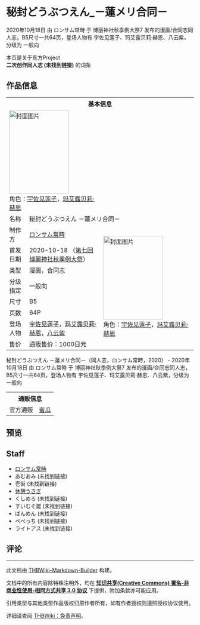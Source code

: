 # 秘封どうぶつえん_－蓮メリ合同－

<!-- source html: G:\repos\THBWiki-Markdown-Builder\THBWikiMarkdown\Temp\main\2\2f\ns0%3A%E7%A7%98%E5%B0%81%E3%81%A9%E3%81%86%E3%81%B6%E3%81%A4%E3%81%88%E3%82%93_%EF%BC%8D%E8%93%AE%E3%83%A1%E3%83%AA%E5%90%88%E5%90%8C%EF%BC%8D.html -->

2020年10月18日 由 ロンサム常時 于 博丽神社秋季例大祭7 发布的漫画/合同志同人志，B5尺寸一共64页，登场人物有 宇佐见莲子、玛艾露贝莉·赫恩、八云紫，分级为 一般向

本页是关于东方Project  
 **二次创作同人志 (未找到链接)** 的词条
## 作品信息

<table><tbody><tr><th colspan="3">基本信息</th></tr><tr><td class="cover-artwork-mobile" colspan="2"><a href="./文件-秘封どうぶつえん_－蓮メリ合同－封面.jpg.md" class="image" title="封面图片"><img alt="封面图片" src="https://upload.thwiki.cc/thumb/c/ca/%E7%A7%98%E5%B0%81%E3%81%A9%E3%81%86%E3%81%B6%E3%81%A4%E3%81%88%E3%82%93_%EF%BC%8D%E8%93%AE%E3%83%A1%E3%83%AA%E5%90%88%E5%90%8C%EF%BC%8D%E5%B0%81%E9%9D%A2.jpg/160px-%E7%A7%98%E5%B0%81%E3%81%A9%E3%81%86%E3%81%B6%E3%81%A4%E3%81%88%E3%82%93_%EF%BC%8D%E8%93%AE%E3%83%A1%E3%83%AA%E5%90%88%E5%90%8C%EF%BC%8D%E5%B0%81%E9%9D%A2.jpg" decoding="async" loading="lazy" width="160" height="224" srcset="https://upload.thwiki.cc/thumb/c/ca/%E7%A7%98%E5%B0%81%E3%81%A9%E3%81%86%E3%81%B6%E3%81%A4%E3%81%88%E3%82%93_%EF%BC%8D%E8%93%AE%E3%83%A1%E3%83%AA%E5%90%88%E5%90%8C%EF%BC%8D%E5%B0%81%E9%9D%A2.jpg/240px-%E7%A7%98%E5%B0%81%E3%81%A9%E3%81%86%E3%81%B6%E3%81%A4%E3%81%88%E3%82%93_%EF%BC%8D%E8%93%AE%E3%83%A1%E3%83%AA%E5%90%88%E5%90%8C%EF%BC%8D%E5%B0%81%E9%9D%A2.jpg 1.5x, https://upload.thwiki.cc/thumb/c/ca/%E7%A7%98%E5%B0%81%E3%81%A9%E3%81%86%E3%81%B6%E3%81%A4%E3%81%88%E3%82%93_%EF%BC%8D%E8%93%AE%E3%83%A1%E3%83%AA%E5%90%88%E5%90%8C%EF%BC%8D%E5%B0%81%E9%9D%A2.jpg/320px-%E7%A7%98%E5%B0%81%E3%81%A9%E3%81%86%E3%81%B6%E3%81%A4%E3%81%88%E3%82%93_%EF%BC%8D%E8%93%AE%E3%83%A1%E3%83%AA%E5%90%88%E5%90%8C%EF%BC%8D%E5%B0%81%E9%9D%A2.jpg 2x" data-file-width="643" data-file-height="900"></a><div class="cover-char">角色：<a href="./宇佐见莲子.md" title="宇佐见莲子">宇佐见莲子</a>，<a href="./玛艾露贝莉·赫恩.md" title="玛艾露贝莉·赫恩">玛艾露贝莉·赫恩</a></div></td>
</tr><tr><td class="label">名称</td><td colspan="2"> 秘封どうぶつえん －蓮メリ合同－ </td></tr><tr><td class="label">制作方</td><td><a href="./ロンサム常時.md" title="ロンサム常時">ロンサム常時</a></td><td class="cover-artwork" rowspan="8" style="min-width:224px;"><a href="./文件-秘封どうぶつえん_－蓮メリ合同－封面.jpg.md" class="image" title="封面图片"><img alt="封面图片" src="https://upload.thwiki.cc/thumb/c/ca/%E7%A7%98%E5%B0%81%E3%81%A9%E3%81%86%E3%81%B6%E3%81%A4%E3%81%88%E3%82%93_%EF%BC%8D%E8%93%AE%E3%83%A1%E3%83%AA%E5%90%88%E5%90%8C%EF%BC%8D%E5%B0%81%E9%9D%A2.jpg/160px-%E7%A7%98%E5%B0%81%E3%81%A9%E3%81%86%E3%81%B6%E3%81%A4%E3%81%88%E3%82%93_%EF%BC%8D%E8%93%AE%E3%83%A1%E3%83%AA%E5%90%88%E5%90%8C%EF%BC%8D%E5%B0%81%E9%9D%A2.jpg" decoding="async" loading="lazy" width="160" height="224" srcset="https://upload.thwiki.cc/thumb/c/ca/%E7%A7%98%E5%B0%81%E3%81%A9%E3%81%86%E3%81%B6%E3%81%A4%E3%81%88%E3%82%93_%EF%BC%8D%E8%93%AE%E3%83%A1%E3%83%AA%E5%90%88%E5%90%8C%EF%BC%8D%E5%B0%81%E9%9D%A2.jpg/240px-%E7%A7%98%E5%B0%81%E3%81%A9%E3%81%86%E3%81%B6%E3%81%A4%E3%81%88%E3%82%93_%EF%BC%8D%E8%93%AE%E3%83%A1%E3%83%AA%E5%90%88%E5%90%8C%EF%BC%8D%E5%B0%81%E9%9D%A2.jpg 1.5x, https://upload.thwiki.cc/thumb/c/ca/%E7%A7%98%E5%B0%81%E3%81%A9%E3%81%86%E3%81%B6%E3%81%A4%E3%81%88%E3%82%93_%EF%BC%8D%E8%93%AE%E3%83%A1%E3%83%AA%E5%90%88%E5%90%8C%EF%BC%8D%E5%B0%81%E9%9D%A2.jpg/320px-%E7%A7%98%E5%B0%81%E3%81%A9%E3%81%86%E3%81%B6%E3%81%A4%E3%81%88%E3%82%93_%EF%BC%8D%E8%93%AE%E3%83%A1%E3%83%AA%E5%90%88%E5%90%8C%EF%BC%8D%E5%B0%81%E9%9D%A2.jpg 2x" data-file-width="643" data-file-height="900"></a><div class="cover-char">角色：<a href="./宇佐见莲子.md" title="宇佐见莲子">宇佐见莲子</a>，<a href="./玛艾露贝莉·赫恩.md" title="玛艾露贝莉·赫恩">玛艾露贝莉·赫恩</a></div></td>
</tr><tr><td class="label">首发日期</td><td>2020-10-18&#160;（<a href="/展会作品列表?e=%E5%8D%9A%E4%B8%BD%E7%A5%9E%E7%A4%BE%E7%A7%8B%E5%AD%A3%E4%BE%8B%E5%A4%A7%E7%A5%AD%237">第七回 博麗神社秋季例大祭</a>）</td></tr><tr><td class="label">类型</td><td>漫画，合同志</td></tr><tr><td class="label">分级指定</td><td>一般向</td></tr><tr><td class="label">尺寸</td><td>B5</td></tr><tr><td class="label">页数</td><td>64P</td></tr><tr><td class="label">登场人物</td><td><a href="./宇佐见莲子.md" title="宇佐见莲子">宇佐见莲子</a>，<a href="./玛艾露贝莉·赫恩.md" title="玛艾露贝莉·赫恩">玛艾露贝莉·赫恩</a>，<a href="./八云紫.md" title="八云紫">八云紫</a></td></tr><tr><td class="label">售价</td><td>通贩售价：1000日元</td></tr></tbody></table>

秘封どうぶつえん －蓮メリ合同－（同人志，ロンサム常時，2020） - 2020年10月18日 由 ロンサム常時 于 博丽神社秋季例大祭7 发布的漫画/合同志同人志，B5尺寸一共64页，登场人物有 宇佐见莲子、玛艾露贝莉·赫恩、八云紫，分级为 一般向

<table><tbody><tr><th colspan="3">通贩信息</th></tr><tr><td class="label">官方通贩</td><td colspan="2"><a rel="nofollow" class="external text" href="https://www.melonbooks.co.jp/detail/detail.php?product_id=742395">蜜瓜</a></td></tr></tbody></table>


## 预览
## Staff
- [ロンサム常時](./ロンサム常時.md)
- あむあみ (未找到链接)
- 壱街 (未找到链接)
- [休憩うさぎ](./休憩うさぎ.md)
- くしめろ (未找到链接)
- すいむそ雄 (未找到链接)
- ばんめん (未找到链接)
- ぺぺっち (未找到链接)
- ライトアス (未找到链接)

## 评论




---

此文档由 [THBWiki-Markdown-Builder](https://github.com/Delsin-Yu/THBWiki-Markdown-Builder) 构建。

文档中的所有内容除特殊注明外，均在 [**知识共享(Creative Commons) 署名-非商业性使用-相同方式共享 3.0 协议**](https://creativecommons.org/licenses/by-sa/3.0/deed.zh-hans) 下提供，附加条款亦可能应用。

引用类型与其他类型作品版权归原作者所有，如有作者授权则遵照授权协议使用。

详细请查阅 [THBWiki：免责声明](https://thbwiki.cc/THBWiki:%E5%85%8D%E8%B4%A3%E5%A3%B0%E6%98%8E)。

